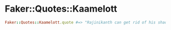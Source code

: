 # Faker::Quotes::Kaamelott

```ruby
Faker::Quotes::Kaamelott.quote #=> "Rajinikanth can get rid of his shadow"
```

